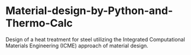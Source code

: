 # Material-design-by-Python-and-Thermo-Calc
Design of a heat treatment for steel utilizing the Integrated Computational Materials Engineering (ICME) approach of material design.
